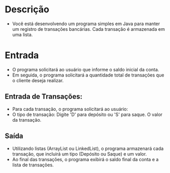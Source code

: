 # Descrição
- Você está desenvolvendo um programa simples em Java para manter um registro de transações bancárias. Cada transação é armazenada em uma lista.

# Entrada
- O programa solicitará ao usuário que informe o saldo inicial da conta.
- Em seguida, o programa solicitará a quantidade total de transações que o cliente deseja realizar.

## Entrada de Transações:
- Para cada transação, o programa solicitará ao usuário:
- O tipo de transação: Digite 'D' para depósito ou 'S' para saque.
O valor da transação.
## Saída
- Utilizando listas (ArrayList ou LinkedList), o programa armazenará cada transação, que incluirá um tipo (Depósito ou Saque) e um valor.
- Ao final das transações, o programa exibirá o saldo final da conta e a lista de transações.

